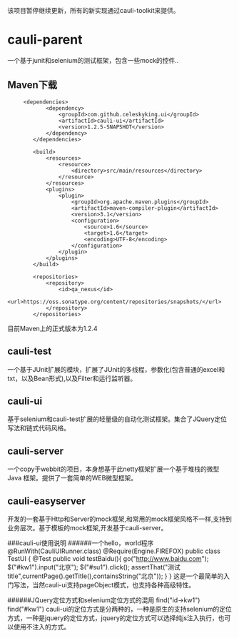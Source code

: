 该项目暂停继续更新，所有的新实现通过cauli-toolkit来提供。


cauli-parent
============

一个基于junit和selenium的测试框架，包含一些mock的控件..



Maven下载
--------
         <dependencies>
                <dependency>
                    <groupId>com.github.celeskyking.ui</groupId>
                    <artifactId>cauli-ui</artifactId>
                    <version>1.2.5-SNAPSHOT</version>
                </dependency>
            </dependencies>

            <build>
                <resources>
                    <resource>
                        <directory>src/main/resources</directory>
                    </resource>
                </resources>
                <plugins>
                    <plugin>
                        <groupId>org.apache.maven.plugins</groupId>
                        <artifactId>maven-compiler-plugin</artifactId>
                        <version>3.1</version>
                        <configuration>
                            <source>1.6</source>
                            <target>1.6</target>
                            <encoding>UTF-8</encoding>
                        </configuration>
                    </plugin>
                </plugins>
            </build>

            <repositories>
                <repository>
                    <id>qa_nexus</id>
                    <url>https://oss.sonatype.org/content/repositories/snapshots/</url>
                </repository>
            </repositories>

目前Maven上的正式版本为1.2.4


cauli-test
----------

一个基于JUnit扩展的模块，扩展了JUnit的多线程，参数化(包含普通的excel和txt，以及Bean形式),以及Filter和运行监听器。

cauli-ui
--------
基于selenium和cauli-test扩展的轻量级的自动化测试框架。集合了JQuery定位写法和链式代码风格。


cauli-server
------------
一个copy于webbit的项目，本身想基于此netty框架扩展一个基于堆栈的微型 Java 框架。提供了一套简单的WEB微型框架。

cauli-easyserver
--------------
开发的一套基于Http和Server的mock框架,和常用的mock框架风格不一样,支持到业务层次。基于模板的mock框架,开发基于cauli-server。


###cauli-ui使用说明
######一个hello，world程序
        @RunWith(CauliUIRunner.class)
        @Require(Engine.FIREFOX)
        public class TestUI {
            @Test
            public void testBaidu(){
            go("http://www.baidu.com");
            $("#kw1").input("北京");
            $("#su1").click();
            assertThat("测试title",currentPage().getTitle(),containsString("北京"));
            }
        }
这是一个最简单的入门写法，当然cauli-ui支持pageObject模式，也支持各种高级特性。

######JQuery定位方式和selenium定位方式的混用
        find("id->kw1")
        find("#kw1")
cauli-ui的定位方式是分两种的，一种是原生的支持selenium的定位方式，一种是jquery的定位方式，jquery的定位方式可以选择纯js注入执行，也可以使用不注入的方式。









